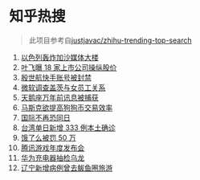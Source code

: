 # 知乎热搜

> 此项目参考自[justjavac/zhihu-trending-top-search](https://github.com/justjavac/zhihu-trending-top-search/blob/main/utils.ts)

<!-- BEGIN -->
  <!-- 最后更新时间:Mon May 17 2021 09:13:02 GMT+0000 (Coordinated Universal Time) -->
  1. [以色列轰炸加沙媒体大楼](https://www.zhihu.com/search?q=以色列)
1. [叶飞曝 18 家上市公司操纵股价](https://www.zhihu.com/search?q=叶飞)
1. [殷世航快手账号被封禁](https://www.zhihu.com/search?q=殷世航)
1. [微软调查盖茨与女员工关系](https://www.zhihu.com/search?q=比尔盖茨)
1. [天鹅座万年前讯息被捕获](https://www.zhihu.com/search?q=天鹅座)
1. [马斯克欲提高狗狗币交易效率](https://www.zhihu.com/search?q=马斯克)
1. [国际不再恐同日](https://www.zhihu.com/search?q=国际不再恐同日)
1. [台湾单日新增 333 例本土确诊](https://www.zhihu.com/search?q=台湾疫情)
1. [饿了么被罚 50 万](https://www.zhihu.com/search?q=饿了么)
1. [腾讯游戏年度发布会](https://www.zhihu.com/search?q=腾讯游戏)
1. [华为充电器抽检乌龙](https://www.zhihu.com/search?q=华为充电器)
1. [辽宁新增病例曾去鲅鱼圈旅游](https://www.zhihu.com/search?q=辽宁新增)
  <!-- END -->